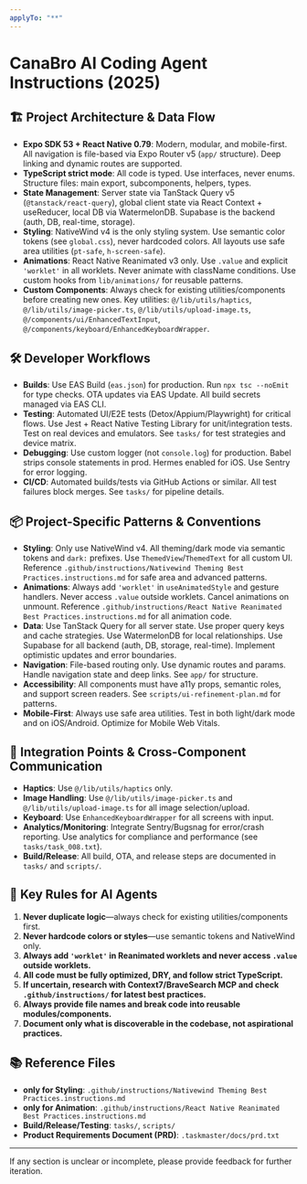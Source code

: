 ```yaml
---
applyTo: "**"
---
```



# CanaBro AI Coding Agent Instructions (2025)

## 🏗️ Project Architecture & Data Flow
- **Expo SDK 53 + React Native 0.79**: Modern, modular, and mobile-first. All navigation is file-based via Expo Router v5 (`app/` structure). Deep linking and dynamic routes are supported.
- **TypeScript strict mode**: All code is typed. Use interfaces, never enums. Structure files: main export, subcomponents, helpers, types.
- **State Management**: Server state via TanStack Query v5 (`@tanstack/react-query`), global client state via React Context + useReducer, local DB via WatermelonDB. Supabase is the backend (auth, DB, real-time, storage).
- **Styling**: NativeWind v4 is the only styling system. Use semantic color tokens (see `global.css`), never hardcoded colors. All layouts use safe area utilities (`pt-safe`, `h-screen-safe`).
- **Animations**: React Native Reanimated v3 only. Use `.value` and explicit `'worklet'` in all worklets. Never animate with className conditions. Use custom hooks from `lib/animations/` for reusable patterns.
- **Custom Components**: Always check for existing utilities/components before creating new ones. Key utilities: `@/lib/utils/haptics`, `@/lib/utils/image-picker.ts`, `@/lib/utils/upload-image.ts`, `@/components/ui/EnhancedTextInput`, `@/components/keyboard/EnhancedKeyboardWrapper`.

## 🛠️ Developer Workflows
- **Builds**: Use EAS Build (`eas.json`) for production. Run `npx tsc --noEmit` for type checks. OTA updates via EAS Update. All build secrets managed via EAS CLI.
- **Testing**: Automated UI/E2E tests (Detox/Appium/Playwright) for critical flows. Use Jest + React Native Testing Library for unit/integration tests. Test on real devices and emulators. See `tasks/` for test strategies and device matrix.
- **Debugging**: Use custom logger (not `console.log`) for production. Babel strips console statements in prod. Hermes enabled for iOS. Use Sentry for error logging.
- **CI/CD**: Automated builds/tests via GitHub Actions or similar. All test failures block merges. See `tasks/` for pipeline details.

## 📦 Project-Specific Patterns & Conventions
- **Styling**: Only use NativeWind v4. All theming/dark mode via semantic tokens and `dark:` prefixes. Use `ThemedView`/`ThemedText` for all custom UI. Reference `.github/instructions/Nativewind Theming Best Practices.instructions.md` for safe area and advanced patterns.
- **Animations**: Always add `'worklet'` in `useAnimatedStyle` and gesture handlers. Never access `.value` outside worklets. Cancel animations on unmount. Reference `.github/instructions/React Native Reanimated Best Practices.instructions.md` for all animation code.
- **Data**: Use TanStack Query for all server state. Use proper query keys and cache strategies. Use WatermelonDB for local relationships. Use Supabase for all backend (auth, DB, storage, real-time). Implement optimistic updates and error boundaries.
- **Navigation**: File-based routing only. Use dynamic routes and params. Handle navigation state and deep links. See `app/` for structure.
- **Accessibility**: All components must have a11y props, semantic roles, and support screen readers. See `scripts/ui-refinement-plan.md` for patterns.
- **Mobile-First**: Always use safe area utilities. Test in both light/dark mode and on iOS/Android. Optimize for Mobile Web Vitals.

## 🔗 Integration Points & Cross-Component Communication
- **Haptics**: Use `@/lib/utils/haptics` only.
- **Image Handling**: Use `@/lib/utils/image-picker.ts` and `@/lib/utils/upload-image.ts` for all image selection/upload.
- **Keyboard**: Use `EnhancedKeyboardWrapper` for all screens with input.
- **Analytics/Monitoring**: Integrate Sentry/Bugsnag for error/crash reporting. Use analytics for compliance and performance (see `tasks/task_008.txt`).
- **Build/Release**: All build, OTA, and release steps are documented in `tasks/` and `scripts/`.

## 🚨 Key Rules for AI Agents
1. **Never duplicate logic**—always check for existing utilities/components first.
2. **Never hardcode colors or styles**—use semantic tokens and NativeWind only.
3. **Always add `'worklet'` in Reanimated worklets and never access `.value` outside worklets.**
4. **All code must be fully optimized, DRY, and follow strict TypeScript.**
5. **If uncertain, research with Context7/BraveSearch MCP and check `.github/instructions/` for latest best practices.**
6. **Always provide file names and break code into reusable modules/components.**
7. **Document only what is discoverable in the codebase, not aspirational practices.**

## 📚 Reference Files
- **only for Styling**: `.github/instructions/Nativewind Theming Best Practices.instructions.md`
- **only for Animation**: `.github/instructions/React Native Reanimated Best Practices.instructions.md`
- **Build/Release/Testing**: `tasks/`, `scripts/`
- **Product Requirements Document (PRD)**: `.taskmaster/docs/prd.txt`
---
If any section is unclear or incomplete, please provide feedback for further iteration.